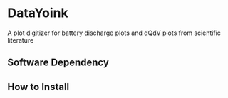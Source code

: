 # DataYoink <br />
A plot digitizer for battery discharge plots and dQdV plots from scientific literature <br />

## Software Dependency <br/>

## How to Install <br/>

##


